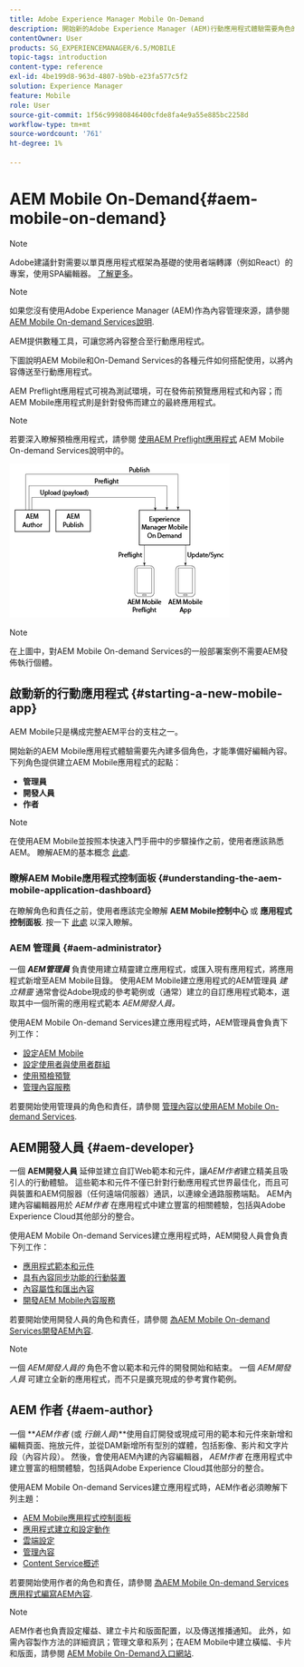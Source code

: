 ```yaml
---
title: Adobe Experience Manager Mobile On-Demand
description: 開始新的Adobe Experience Manager (AEM)行動應用程式體驗需要角色的內在性，才能準備好進行內容編輯。 請依照本頁面的說明開始使用AEM Mobile On-Demand Services。
contentOwner: User
products: SG_EXPERIENCEMANAGER/6.5/MOBILE
topic-tags: introduction
content-type: reference
exl-id: 4be199d8-963d-4807-b9bb-e23fa577c5f2
solution: Experience Manager
feature: Mobile
role: User
source-git-commit: 1f56c99980846400cfde8fa4e9a55e885bc2258d
workflow-type: tm+mt
source-wordcount: '761'
ht-degree: 1%

---
```


# AEM Mobile On-Demand{#aem-mobile-on-demand}

>[!NOTE]
>
>Adobe建議針對需要以單頁應用程式框架為基礎的使用者端轉譯（例如React）的專案，使用SPA編輯器。 [了解更多](/help/sites-developing/spa-overview.md)。

>[!NOTE]
>
>如果您沒有使用Adobe Experience Manager (AEM)作為內容管理來源，請參閱 [AEM Mobile On-demand Services說明](https://helpx.adobe.com/digital-publishing-solution/topics.html).

AEM提供數種工具，可讓您將內容整合至行動應用程式。

下圖說明AEM Mobile和On-Demand Services的各種元件如何搭配使用，以將內容傳送至行動應用程式。

AEM Preflight應用程式可視為測試環境，可在發佈前預覽應用程式和內容；而AEM Mobile應用程式則是針對發佈而建立的最終應用程式。

>[!NOTE]
>
>若要深入瞭解預檢應用程式，請參閱 [使用AEM Preflight應用程式](https://helpx.adobe.com/digital-publishing-solution/help/preflight-app.html) AEM Mobile On-demand Services說明中的。

![chlimage_1-171](assets/chlimage_1-171.png)

>[!NOTE]
>
>在上圖中，對AEM Mobile On-demand Services的一般部署案例不需要AEM發佈執行個體。

## 啟動新的行動應用程式 {#starting-a-new-mobile-app}

AEM Mobile只是構成完整AEM平台的支柱之一。

開始新的AEM Mobile應用程式體驗需要先內建多個角色，才能準備好編輯內容。 下列角色提供建立AEM Mobile應用程式的起點：

* **管理員**
* **開發人員**
* **作者**

>[!NOTE]
>
>在使用AEM Mobile並按照本快速入門手冊中的步驟操作之前，使用者應該熟悉AEM。 瞭解AEM的基本概念 [此處](/help/sites-deploying/deploy.md).

### 瞭解AEM Mobile應用程式控制面板 {#understanding-the-aem-mobile-application-dashboard}

在瞭解角色和責任之前，使用者應該完全瞭解 **AEM Mobile控制中心** 或 **應用程式控制面板**. 按一下 [此處](/help/mobile/mobile-apps-ondemand-application-dashboard.md) 以深入瞭解。

### AEM 管理員 {#aem-administrator}

一個 ***AEM管理員*** 負責使用建立精靈建立應用程式，或匯入現有應用程式，將應用程式新增至AEM Mobile目錄。 使用AEM Mobile建立應用程式的AEM管理員 *建立精靈* 通常會從Adobe現成的參考範例或（通常）建立的自訂應用程式範本，選取其中一個所需的應用程式範本 *AEM開發人員。*

使用AEM Mobile On-demand Services建立應用程式時，AEM管理員會負責下列工作：

* [設定AEM Mobile](/help/mobile/aem-mobile-setup.md)
* [設定使用者與使用者群組](/help/mobile/aem-mobile-configure-users.md)
* [使用預檢預覽](/help/mobile/aem-mobile-manage-ondemand-services.md)
* [管理內容服務](/help/mobile/developing-content-services.md)

若要開始使用管理員的角色和責任，請參閱 [管理內容以使用AEM Mobile On-demand Services](/help/mobile/aem-mobile.md).

## AEM開發人員 {#aem-developer}

一個 **AEM開發人員** 延伸並建立自訂Web範本和元件，讓*AEM作者*建立精美且吸引人的行動體驗。 這些範本和元件不僅已針對行動應用程式世界最佳化，而且可與裝置和AEM伺服器（任何遠端伺服器）通訊，以連線全通路服務端點。 AEM內建內容編輯器用於 *AEM作者* 在應用程式中建立豐富的相關體驗，包括與Adobe Experience Cloud其他部分的整合。

使用AEM Mobile On-demand Services建立應用程式時，AEM開發人員會負責下列工作：

* [應用程式範本和元件](/help/mobile/app-templates-and-components1.md)
* [具有內容同步功能的行動裝置](/help/mobile/mobile-ondemand-contentsync.md)
* [內容屬性和匯出內容](/help/mobile/on-demand-content-properties-exporting.md)
* [開發AEM Mobile內容服務](/help/mobile/developing-content-services.md)

若要開始使用開發人員的角色和責任，請參閱 [為AEM Mobile On-demand Services開發AEM內容](/help/mobile/aem-mobile-on-demand.md).

>[!NOTE]
>
>一個 *AEM開發人員的* 角色不會以範本和元件的開發開始和結束。 一個 *AEM開發人員* 可建立全新的應用程式，而不只是擴充現成的參考實作範例。

## AEM 作者 {#aem-author}

一個 ***AEM作者* (或 *行銷人員*)**使用自訂開發或現成可用的範本和元件來新增和編輯頁面、拖放元件，並從DAM新增所有型別的媒體，包括影像、影片和文字片段（內容片段）。 然後，會使用AEM內建的內容編輯器， *AEM作者* 在應用程式中建立豐富的相關體驗，包括與Adobe Experience Cloud其他部分的整合。

使用AEM Mobile On-demand Services建立應用程式時，AEM作者必須瞭解下列主題：

* [AEM Mobile應用程式控制面板](/help/mobile/mobile-apps-ondemand-application-dashboard.md)
* [應用程式建立和設定動作](/help/mobile/mobile-apps-ondemand-application-create-configure-action.md)
* [雲端設定](/help/mobile/mobile-on-demand-associating-an-on-demand-app-to-cloud-configuration.md)
* [管理內容](/help/mobile/mobile-apps-ondemand-manage-content-ondemand.md)
* [Content Service概述](/help/mobile/develop-content-as-a-service.md)

若要開始使用作者的角色和責任，請參閱 [為AEM Mobile On-demand Services應用程式編寫AEM內容](/help/mobile/mobile-apps-ondemand.md).

>[!NOTE]
>
>AEM作者也負責設定權益、建立卡片和版面配置，以及傳送推播通知。 此外，如需內容製作方法的詳細資訊；管理文章和系列；在AEM Mobile中建立橫幅、卡片和版面，請參閱 [AEM Mobile On-Demand入口網站](https://helpx.adobe.com/digital-publishing-solution/topics.html#dynamicpod_reference_2).
